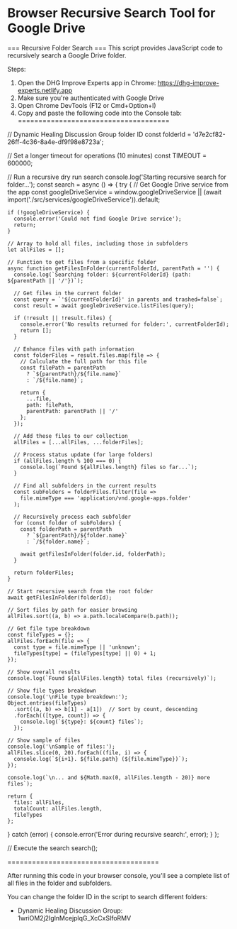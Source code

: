 # Browser Recursive Search Tool for Google Drive

=== Recursive Folder Search ===
This script provides JavaScript code to recursively search a Google Drive folder.

Steps:
1. Open the DHG Improve Experts app in Chrome: https://dhg-improve-experts.netlify.app
2. Make sure you're authenticated with Google Drive
3. Open Chrome DevTools (F12 or Cmd+Option+I)
4. Copy and paste the following code into the Console tab:
=====================================

// Dynamic Healing Discussion Group folder ID
const folderId = 'd7e2cf82-26ff-4c36-8a4e-df9f98e8723a';

// Set a longer timeout for operations (10 minutes)
const TIMEOUT = 600000;

// Run a recursive dry run search
console.log('Starting recursive search for folder...');
const search = async () => {
  try {
    // Get Google Drive service from the app
    const googleDriveService = window.googleDriveService || 
      (await import('./src/services/googleDriveService')).default;
    
    if (!googleDriveService) {
      console.error('Could not find Google Drive service');
      return;
    }
    
    // Array to hold all files, including those in subfolders
    let allFiles = [];
    
    // Function to get files from a specific folder
    async function getFilesInFolder(currentFolderId, parentPath = '') {
      console.log(`Searching folder: ${currentFolderId} (path: ${parentPath || '/'})`);
      
      // Get files in the current folder
      const query = `'${currentFolderId}' in parents and trashed=false`;
      const result = await googleDriveService.listFiles(query);
      
      if (!result || !result.files) {
        console.error('No results returned for folder:', currentFolderId);
        return [];
      }
      
      // Enhance files with path information
      const folderFiles = result.files.map(file => {
        // Calculate the full path for this file
        const filePath = parentPath 
          ? `${parentPath}/${file.name}` 
          : `/${file.name}`;
        
        return {
          ...file,
          path: filePath,
          parentPath: parentPath || '/'
        };
      });
      
      // Add these files to our collection
      allFiles = [...allFiles, ...folderFiles];
      
      // Process status update (for large folders)
      if (allFiles.length % 100 === 0) {
        console.log(`Found ${allFiles.length} files so far...`);
      }
      
      // Find all subfolders in the current results
      const subFolders = folderFiles.filter(file => 
        file.mimeType === 'application/vnd.google-apps.folder'
      );
      
      // Recursively process each subfolder
      for (const folder of subFolders) {
        const folderPath = parentPath 
          ? `${parentPath}/${folder.name}` 
          : `/${folder.name}`;
          
        await getFilesInFolder(folder.id, folderPath);
      }
      
      return folderFiles;
    }
    
    // Start recursive search from the root folder
    await getFilesInFolder(folderId);
    
    // Sort files by path for easier browsing
    allFiles.sort((a, b) => a.path.localeCompare(b.path));
    
    // Get file type breakdown
    const fileTypes = {};
    allFiles.forEach(file => {
      const type = file.mimeType || 'unknown';
      fileTypes[type] = (fileTypes[type] || 0) + 1;
    });
    
    // Show overall results
    console.log(`Found ${allFiles.length} total files (recursively)`);
    
    // Show file types breakdown
    console.log('\nFile type breakdown:');
    Object.entries(fileTypes)
      .sort((a, b) => b[1] - a[1])  // Sort by count, descending
      .forEach(([type, count]) => {
        console.log(`${type}: ${count} files`);
      });
    
    // Show sample of files
    console.log('\nSample of files:');
    allFiles.slice(0, 20).forEach((file, i) => {
      console.log(`${i+1}. ${file.path} (${file.mimeType})`);
    });
    
    console.log(`\n... and ${Math.max(0, allFiles.length - 20)} more files`);
    
    return {
      files: allFiles,
      totalCount: allFiles.length,
      fileTypes
    };
  } catch (error) {
    console.error('Error during recursive search:', error);
  }
};

// Execute the search
search();

=====================================

After running this code in your browser console, you'll see a complete list of all files 
in the folder and subfolders.

You can change the folder ID in the script to search different folders:
- Dynamic Healing Discussion Group: 1wriOM2j2IglnMcejplqG_XcCxSIfoRMV
